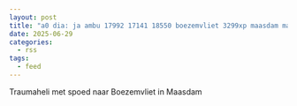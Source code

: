 ```yaml
---
layout: post
title: "a0 dia: ja ambu 17992 17141 18550 boezemvliet 3299xp maasdam maasdm bon 96269"
date: 2025-06-29
categories: 
  - rss
tags: 
  - feed
---
```


Traumaheli met spoed naar Boezemvliet in Maasdam
